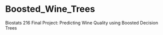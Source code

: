 # Boosted_Wine_Trees
Biostats 216 Final Project: Predicting Wine Quality using Boosted Decision Trees
